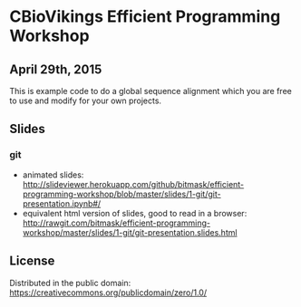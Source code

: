 
# CBioVikings Efficient Programming Workshop
## April 29th, 2015

This is example code to do a global sequence alignment which you are free to use and modify for your own projects.

## Slides

### git


- animated slides: http://slideviewer.herokuapp.com/github/bitmask/efficient-programming-workshop/blob/master/slides/1-git/git-presentation.ipynb#/
- equivalent html version of slides, good to read in a browser: http://rawgit.com/bitmask/efficient-programming-workshop/master/slides/1-git/git-presentation.slides.html

## License

Distributed in the public domain: https://creativecommons.org/publicdomain/zero/1.0/

